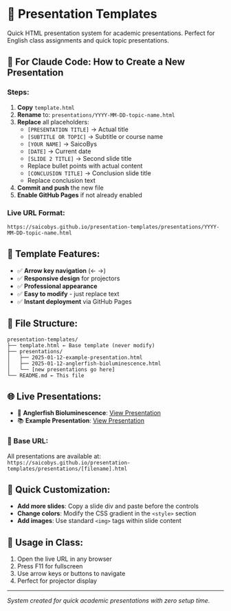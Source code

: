 # 🎤 Presentation Templates

Quick HTML presentation system for academic presentations. Perfect for English class assignments and quick topic presentations.

## 🚀 For Claude Code: How to Create a New Presentation

### Steps:
1. **Copy** `template.html`
2. **Rename** to: `presentations/YYYY-MM-DD-topic-name.html`
3. **Replace** all placeholders:
   - `[PRESENTATION TITLE]` → Actual title
   - `[SUBTITLE OR TOPIC]` → Subtitle or course name
   - `[YOUR NAME]` → SaicoBys
   - `[DATE]` → Current date
   - `[SLIDE 2 TITLE]` → Second slide title
   - Replace bullet points with actual content
   - `[CONCLUSION TITLE]` → Conclusion slide title
   - Replace conclusion text
4. **Commit and push** the new file
5. **Enable GitHub Pages** if not already enabled

### Live URL Format:
```
https://saicobys.github.io/presentation-templates/presentations/YYYY-MM-DD-topic-name.html
```

## 🎯 Template Features:
- ✅ **Arrow key navigation** (← →)
- ✅ **Responsive design** for projectors
- ✅ **Professional appearance**
- ✅ **Easy to modify** - just replace text
- ✅ **Instant deployment** via GitHub Pages

## 📁 File Structure:
```
presentation-templates/
├── template.html ← Base template (never modify)
├── presentations/
│   ├── 2025-01-12-example-presentation.html
│   ├── 2025-01-12-anglerfish-bioluminescence.html
│   └── [new presentations go here]
└── README.md ← This file
```

## 🌐 Live Presentations:
- 🎣 **Anglerfish Bioluminescence**: [View Presentation](https://saicobys.github.io/presentation-templates/presentations/2025-01-12-anglerfish-bioluminescence.html)
- 📚 **Example Presentation**: [View Presentation](https://saicobys.github.io/presentation-templates/presentations/2025-01-12-example-presentation.html)

### 🔗 Base URL:
All presentations are available at: `https://saicobys.github.io/presentation-templates/presentations/[filename].html`

## 🎨 Quick Customization:
- **Add more slides**: Copy a slide div and paste before the controls
- **Change colors**: Modify the CSS gradient in the `<style>` section
- **Add images**: Use standard `<img>` tags within slide content

## 📱 Usage in Class:
1. Open the live URL in any browser
2. Press F11 for fullscreen
3. Use arrow keys or buttons to navigate
4. Perfect for projector display

---
*System created for quick academic presentations with zero setup time.*